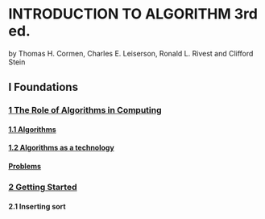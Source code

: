 # INTRODUCTION TO ALGORITHM 3rd ed.
by Thomas H. Cormen, Charles E. Leiserson, Ronald L. Rivest and Clifford Stein
## I  Foundations
### [1  The Role of Algorithms in Computing](https://github.com/zhengnengchen/CLRS/tree/master/chapter1)
#### [1.1 Algorithms](https://github.com/zhengnengchen/CLRS/blob/master/chapter1/exercises1-1.md)
#### [1.2 Algorithms as a technology](https://github.com/zhengnengchen/CLRS/blob/master/chapter1/exercises1-2.md)
#### [Problems](https://github.com/zhengnengchen/CLRS/blob/master/chapter1/problems.md)
### [2  Getting Started]()
#### 2.1 Inserting sort
